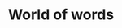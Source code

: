 ---
title: World of words
description: If you like words, books and creative writing then this group is for you. Learn how to be more creative in your writing, listen to the spoken word, discuss books and much more.
times:
- Tuesday 1.00pm - 3.00pm (fortnightly)
cost: £4
location: St George's Community Centre
signup: false
---